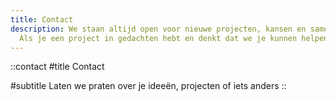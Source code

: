 ```yaml
---
title: Contact
description: We staan altijd open voor nieuwe projecten, kansen en samenwerkingen.  
  Als je een project in gedachten hebt en denkt dat we je kunnen helpen, of zelfs als je ons gewoon iets wilt vragen, neem dan gerust contact met ons op.
---
```


::contact
#title
Contact

#subtitle
Laten we praten over je ideeën, projecten of iets anders
::
